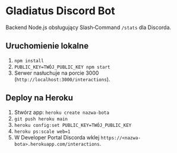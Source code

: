 # Gladiatus Discord Bot

Backend Node.js obsługujący Slash‑Command `/stats` dla Discorda.

## Uruchomienie lokalne

1. `npm install`
2. `PUBLIC_KEY=TWÓJ_PUBLIC_KEY npm start`
3. Serwer nasłuchuje na porcie 3000 (`http://localhost:3000/interactions`).

## Deploy na Heroku

1. Stwórz app: `heroku create nazwa-bota`
2. `git push heroku main`
3. `heroku config:set PUBLIC_KEY=TWÓJ_PUBLIC_KEY`
4. `heroku ps:scale web=1`
5. W Developer Portal Discorda wklej `https://<nazwa-bota>.herokuapp.com/interactions`.
